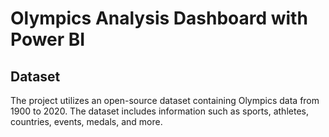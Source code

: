 # Olympics Analysis Dashboard with Power BI


## Dataset

The project utilizes an open-source dataset containing Olympics data from 1900 to 2020. The dataset includes information such as sports, athletes, countries, events, medals, and more.


